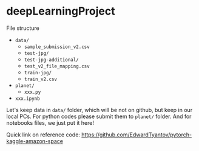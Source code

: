 # deepLearningProject


File structure

- `data/`
  - `sample_submission_v2.csv`
  - `test-jpg/`
  - `test-jpg-additional/`
  - `test_v2_file_mapping.csv`
  - `train-jpg/`
  - `train_v2.csv`
- `planet/`
  - `xxx.py`
- `xxx.ipynb`

Let's keep data in `data/` folder, which will be not on github, but keep in our local PCs.
For python codes please submit them to `planet/` folder.
And for notebooks files, we just put it here!

Quick link on reference code:
https://github.com/EdwardTyantov/pytorch-kaggle-amazon-space

